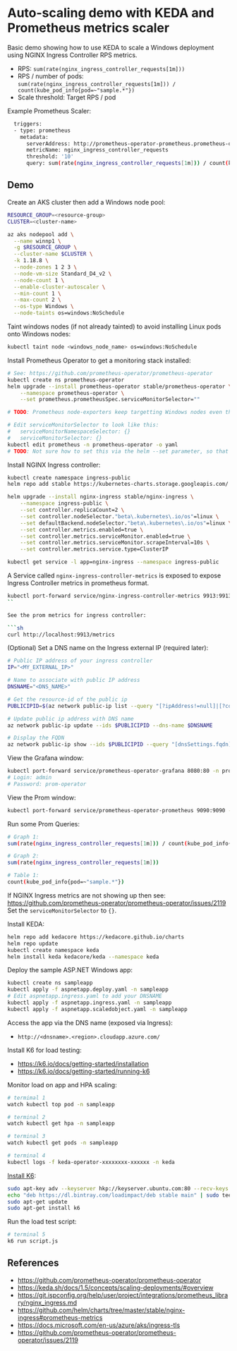 Auto-scaling demo with KEDA and Prometheus metrics scaler
=========================================================

Basic demo showing how to use KEDA to scale a Windows deployment using NGINX Ingress Controller RPS metrics.

* RPS: `sum(rate(nginx_ingress_controller_requests[1m]))`
* RPS / number of pods: `sum(rate(nginx_ingress_controller_requests[1m])) / count(kube_pod_info{pod=~"sample.*"})`
* Scale threshold: Target RPS / pod

Example Prometheus Scaler:

```sh
  triggers:
  - type: prometheus
    metadata:
      serverAddress: http://prometheus-operator-prometheus.prometheus-operator.svc.cluster.local:9090
      metricName: nginx_ingress_controller_requests
      threshold: '10'
      query: sum(rate(nginx_ingress_controller_requests[1m])) / count(kube_pod_info{pod=~"sample.*"})
```

## Demo

Create an AKS cluster then add a Windows node pool:

```sh
RESOURCE_GROUP=<resource-group>
CLUSTER=<cluster-name>

az aks nodepool add \
  --name winnp1 \
  -g $RESOURCE_GROUP \
  --cluster-name $CLUSTER \
  -k 1.18.8 \
  --node-zones 1 2 3 \
  --node-vm-size Standard_D4_v2 \
  --node-count 1 \
  --enable-cluster-autoscaler \
  --min-count 1 \
  --max-count 2 \
  --os-type Windows \
  --node-taints os=windows:NoSchedule
```

Taint windows nodes (if not already tainted) to avoid installing Linux pods onto Windows nodes:

```sh
kubectl taint node <windows_node_name> os=windows:NoSchedule
```

Install Prometheus Operator to get a monitoring stack installed:

```sh
# See: https://github.com/prometheus-operator/prometheus-operator
kubectl create ns prometheus-operator
helm upgrade --install prometheus-operator stable/prometheus-operator \
    --namespace prometheus-operator \
    --set prometheus.prometheusSpec.serviceMonitorSelector=""

# TODO: Prometheus node-exporters keep targetting Windows nodes even though they are tainted - need to fix this.

# Edit serviceMonitorSelector to look like this:
#   serviceMonitorNamespaceSelector: {}
#   serviceMonitorSelector: {}
kubectl edit prometheus -n prometheus-operator -o yaml
# TODO: Not sure how to set this via the helm --set parameter, so that's why we edit it here after installation.
```

Install NGINX Ingress controller:

```sh
kubectl create namespace ingress-public
helm repo add stable https://kubernetes-charts.storage.googleapis.com/

helm upgrade --install nginx-ingress stable/nginx-ingress \
    --namespace ingress-public \
    --set controller.replicaCount=2 \
    --set controller.nodeSelector."beta\.kubernetes\.io/os"=linux \
    --set defaultBackend.nodeSelector."beta\.kubernetes\.io/os"=linux \
    --set controller.metrics.enabled=true \
    --set controller.metrics.serviceMonitor.enabled=true \
    --set controller.metrics.serviceMonitor.scrapeInterval=10s \
    --set controller.metrics.service.type=ClusterIP

kubectl get service -l app=nginx-ingress --namespace ingress-public
```

A Service called `nginx-ingress-controller-metrics` is exposed to expose Ingress Controller metrics in prometheus format.

```sh
kubectl port-forward service/nginx-ingress-controller-metrics 9913:9913 -n ingress-public
``

See the prom metrics for ingress controller:

```sh
curl http://localhost:9913/metrics
```

(Optional) Set a DNS name on the Ingress external IP (required later):

```sh
# Public IP address of your ingress controller
IP="<MY_EXTERNAL_IP>"

# Name to associate with public IP address
DNSNAME="<DNS_NAME>"

# Get the resource-id of the public ip
PUBLICIPID=$(az network public-ip list --query "[?ipAddress!=null]|[?contains(ipAddress, '$IP')].[id]" --output tsv)

# Update public ip address with DNS name
az network public-ip update --ids $PUBLICIPID --dns-name $DNSNAME

# Display the FQDN
az network public-ip show --ids $PUBLICIPID --query "[dnsSettings.fqdn]" --output tsv
```

View the Grafana window:

```sh
kubectl port-forward service/prometheus-operator-grafana 8080:80 -n prometheus-operator
# Login: admin
# Password: prom-operator
```

View the Prom window:

```sh
kubectl port-forward service/prometheus-operator-prometheus 9090:9090 -n prometheus-operator
```

Run some Prom Queries:

```sh
# Graph 1:
sum(rate(nginx_ingress_controller_requests[1m])) / count(kube_pod_info{pod=~"sample.*"})

# Graph 2:
sum(rate(nginx_ingress_controller_requests[1m]))

# Table 1:
count(kube_pod_info{pod=~"sample.*"})
```

If NGINX Ingress metrics are not showing up then see: https://github.com/prometheus-operator/prometheus-operator/issues/2119
Set the `serviceMonitorSelector` to `{}`.

Install KEDA:

```sh
helm repo add kedacore https://kedacore.github.io/charts
helm repo update
kubectl create namespace keda
helm install keda kedacore/keda --namespace keda
```

Deploy the sample ASP.NET Windows app:

```sh
kubectl create ns sampleapp
kubectl apply -f aspnetapp.deploy.yaml -n sampleapp
# Edit aspnetapp.ingress.yaml to add your DNSNAME
kubectl apply -f aspnetapp.ingress.yaml -n sampleapp
kubectl apply -f aspnetapp.scaledobject.yaml -n sampleapp
```

Access the app via the DNS name (exposed via Ingress):

* `http://<dnsname>.<region>.cloudapp.azure.com/`

Install K6 for load testing:

* https://k6.io/docs/getting-started/installation
* https://k6.io/docs/getting-started/running-k6

Monitor load on app and HPA scaling:

```sh
# termimal 1
watch kubectl top pod -n sampleapp

# terminal 2
watch kubectl get hpa -n sampleapp

# terminal 3
watch kubectl get pods -n sampleapp

# terminal 4
kubectl logs -f keda-operator-xxxxxxxx-xxxxxx -n keda
```

[Install K6](https://k6.io/docs/getting-started/installation):

```sh
sudo apt-key adv --keyserver hkp://keyserver.ubuntu.com:80 --recv-keys 379CE192D401AB61
echo "deb https://dl.bintray.com/loadimpact/deb stable main" | sudo tee -a /etc/apt/sources.list
sudo apt-get update
sudo apt-get install k6
```

Run the load test script:

```sh
# terminal 5
k6 run script.js
```

## References

* https://github.com/prometheus-operator/prometheus-operator
* https://keda.sh/docs/1.5/concepts/scaling-deployments/#overview
* https://git.ispconfig.org/help/user/project/integrations/prometheus_library/nginx_ingress.md
* https://github.com/helm/charts/tree/master/stable/nginx-ingress#prometheus-metrics
* https://docs.microsoft.com/en-us/azure/aks/ingress-tls
* https://github.com/prometheus-operator/prometheus-operator/issues/2119
